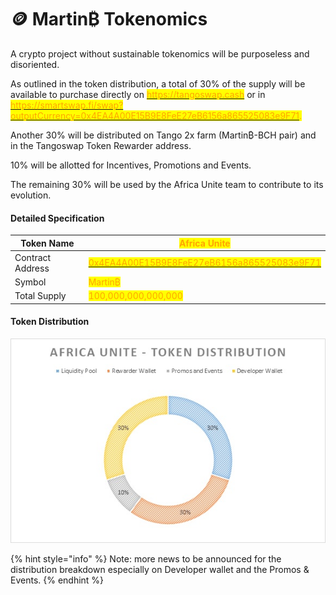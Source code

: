 # 🪙 Martin₿ Tokenomics

A crypto project without sustainable tokenomics will be purposeless and disoriented.&#x20;

As outlined in the token distribution, a total of 30% of the supply will be available to purchase directly on [<mark style="color:orange;">https://tangoswap.cash</mark>](https://tangoswap.cash) or in [<mark style="color:orange;">https://smartswap.fi/swap?outputCurrency=0x4EA4A00E15B9E8FeE27eB6156a865525083e9F71</mark>](https://smartswap.fi/swap?outputCurrency=0x4EA4A00E15B9E8FeE27eB6156a865525083e9F71)<mark style="color:orange;">.</mark>&#x20;

Another 30% will be distributed on Tango 2x farm (Martin₿-BCH pair) and in the Tangoswap Token Rewarder address.&#x20;

10% will be allotted for Incentives, Promotions and Events.&#x20;

The remaining 30% will be used by the Africa Unite team to contribute to its evolution.



#### Detailed Specification

| Token Name       | <mark style="color:orange;">Africa Unite</mark>                                                                                                                |
| ---------------- | -------------------------------------------------------------------------------------------------------------------------------------------------------------- |
| Contract Address | [<mark style="color:orange;">0x4EA4A00E15B9E8FeE27eB6156a865525083e9F71</mark>](https://www.smartscan.cash/address/0x4ea4a00e15b9e8fee27eb6156a865525083e9f71) |
| Symbol           | <mark style="color:orange;">Martin₿</mark>                                                                                                                     |
| Total Supply     | <mark style="color:orange;">100,000,000,000,000</mark>                                                                                                         |

####

#### Token Distribution

![Martin₿ Distribution](../.gitbook/assets/AFUDistribution.jpg)

{% hint style="info" %}
Note: more news to be announced for the distribution breakdown especially on Developer wallet and the Promos & Events.&#x20;
{% endhint %}

